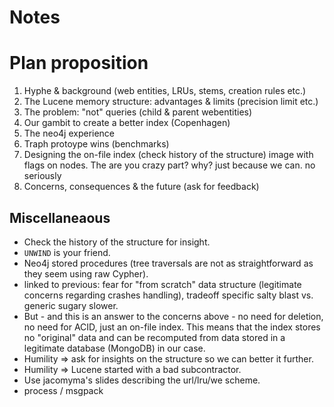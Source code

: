# Notes

# Plan proposition

1. Hyphe & background (web entities, LRUs, stems, creation rules etc.)
2. The Lucene memory structure: advantages & limits (precision limit etc.)
3. The problem: "not" queries (child & parent webentities)
4. Our gambit to create a better index (Copenhagen)
5. The neo4j experience
6. Traph protoype wins (benchmarks)
7. Designing the on-file index (check history of the structure) image with flags on nodes. The are you crazy part? why? just because we can. no seriously
8. Concerns, consequences & the future (ask for feedback)

## Miscellaneaous

* Check the history of the structure for insight.
* `UNWIND` is your friend.
* Neo4j stored procedures (tree traversals are not as straightforward as they seem using raw Cypher).
* linked to previous: fear for "from scratch" data structure (legitimate concerns regarding crashes handling), tradeoff specific salty blast vs. generic sugary slower.
* But - and this is an answer to the concerns above - no need for deletion, no need for ACID, just an on-file index. This means that the index stores no "original" data and can be recomputed from data stored in a legitimate database (MongoDB) in our case. 
* Humility => ask for insights on the structure so we can better it further.
* Humility => Lucene started with a bad subcontractor.
* Use jacomyma's slides describing the url/lru/we scheme.
* process / msgpack
